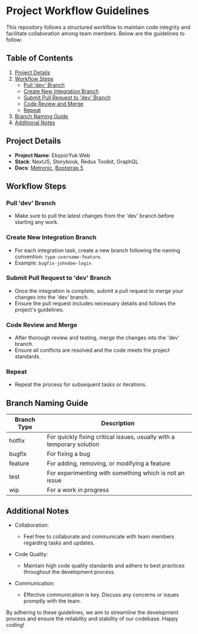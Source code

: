 # Project Workflow Guidelines

This repository follows a structured workflow to maintain code integrity and facilitate collaboration among team members. Below are the guidelines to follow:

## Table of Contents

1. [Project Details](#project-details)
2. [Workflow Steps](#workflow-steps)
   - [Pull 'dev' Branch](#pull-dev-branch)
   - [Create New Integration Branch](#create-new-integration-branch)
   - [Submit Pull Request to 'dev' Branch](#submit-pull-request-to-dev-branch)
   - [Code Review and Merge](#code-review-and-merge)
   - [Repeat](#repeat)
3. [Branch Naming Guide](#branch-naming-guide)
4. [Additional Notes](#additional-notes)

## Project Details

- **Project Name**: EksporYuk Web
- **Stack**: NextJS, Storybook, Redux Toolkit, GraphQL
- **Docs**: [Metronic](https://preview.keenthemes.com/metronic8/react/docs), [Bootstrap 5](https://getbootstrap.com/docs)

## Workflow Steps

### Pull 'dev' Branch

- Make sure to pull the latest changes from the 'dev' branch before starting any work.

### Create New Integration Branch

- For each integration task, create a new branch following the naming convention: `type-username-feature`.
- Example: `bugfix-johndoe-login`

### Submit Pull Request to 'dev' Branch

- Once the integration is complete, submit a pull request to merge your changes into the 'dev' branch.
- Ensure the pull request includes necessary details and follows the project's guidelines.

### Code Review and Merge

- After thorough review and testing, merge the changes into the 'dev' branch.
- Ensure all conflicts are resolved and the code meets the project standards.

### Repeat

- Repeat the process for subsequent tasks or iterations.

## Branch Naming Guide

| Branch Type | Description                                                           |
| ----------- | --------------------------------------------------------------------- |
| hotfix      | For quickly fixing critical issues, usually with a temporary solution |
| bugfix      | For fixing a bug                                                      |
| feature     | For adding, removing, or modifying a feature                          |
| test        | For experimenting with something which is not an issue                |
| wip         | For a work in progress                                                |

## Additional Notes

- Collaboration:

  - Feel free to collaborate and communicate with team members regarding tasks and updates.

- Code Quality:

  - Maintain high code quality standards and adhere to best practices throughout the development process.

- Communication:
  - Effective communication is key. Discuss any concerns or issues promptly with the team.

By adhering to these guidelines, we aim to streamline the development process and ensure the reliability and stability of our codebase. Happy coding!
